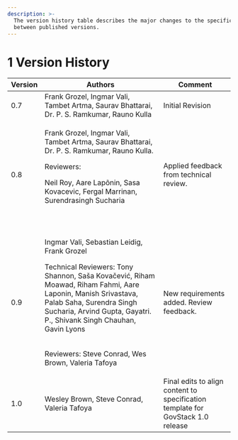 ```yaml
---
description: >-
  The version history table describes the major changes to the specifications
  between published versions.
---
```


# 1 Version History

| Version | Authors                                                                                                                                                                                                                                                                                                                                        | Comment                                                                         |
| ------- | ---------------------------------------------------------------------------------------------------------------------------------------------------------------------------------------------------------------------------------------------------------------------------------------------------------------------------------------------- | ------------------------------------------------------------------------------- |
| 0.7     | Frank Grozel, Ingmar Vali, Tambet Artma, Saurav Bhattarai, Dr. P. S. Ramkumar, Rauno Kulla                                                                                                                                                                                                                                                     | Initial Revision                                                                |
| 0.8     | <p>Frank Grozel, Ingmar Vali, Tambet Artma, Saurav Bhattarai, Dr. P. S. Ramkumar, Rauno Kulla.</p><p>Reviewers:</p><p>Neil Roy, Aare Lapõnin, Sasa Kovacevic, Fergal Marrinan, Surendrasingh Sucharia</p><p><br></p>                                                                                                                           | Applied feedback from technical review.                                         |
| 0.9     | <p>Ingmar Vali, Sebastian Leidig, Frank Grozel</p><p></p><p>Technical Reviewers: Tony Shannon, Saša Kovačević, Riham Moawad, Riham Fahmi, Aare Laponin, Manish Srivastava, Palab Saha, Surendra Singh Sucharia, Arvind Gupta, Gayatri. P., Shivank Singh Chauhan, Gavin Lyons</p><p><br>Reviewers: Steve Conrad, Wes Brown, Valeria Tafoya</p> | New requirements added. Review feedback.                                        |
| 1.0     | Wesley Brown, Steve Conrad, Valeria Tafoya                                                                                                                                                                                                                                                                                                     | Final edits to align content to specification template for GovStack 1.0 release |
